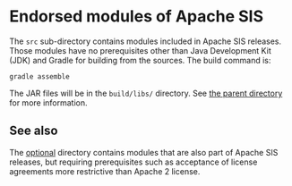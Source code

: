 # Endorsed modules of Apache SIS

The `src` sub-directory contains modules included in Apache SIS releases.
Those modules have no prerequisites other than Java Development Kit (JDK)
and Gradle for building from the sources. The build command is:

    gradle assemble

The JAR files will be in the `build/libs/` directory.
See [the parent directory](../README.md) for more information.

## See also
The [optional](../optional) directory contains modules that are also part
of Apache SIS releases, but requiring prerequisites such as acceptance of
license agreements more restrictive than Apache 2 license.
